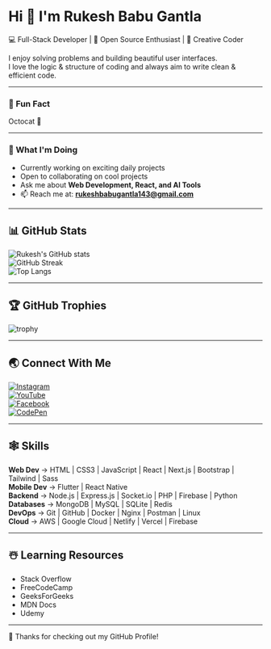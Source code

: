 # Hi 👋 I'm Rukesh Babu Gantla

💻 Full-Stack Developer | 🚀 Open Source Enthusiast | 🎨 Creative Coder

I enjoy solving problems and building beautiful user interfaces.  
I love the logic & structure of coding and always aim to write clean & efficient code.

---

### 🎯 Fun Fact
Octocat 🐙

---

### 🔭 What I'm Doing
- Currently working on exciting daily projects  
- Open to collaborating on cool projects  
- Ask me about **Web Development, React, and AI Tools**  
- 📫 Reach me at: **rukeshbabugantla143@gmail.com**  

---

## 📊 GitHub Stats
![Rukesh's GitHub stats](https://github-readme-stats.vercel.app/api?username=rukeshbabugantla143&show_icons=true&theme=radical)  
![GitHub Streak](https://streak-stats.demolab.com?user=rukeshbabugantla143&theme=radical&hide_border=true)  
![Top Langs](https://github-readme-stats.vercel.app/api/top-langs/?username=rukeshbabugantla143&layout=compact&theme=radical)

---

## 🏆 GitHub Trophies
![trophy](https://github-profile-trophy.vercel.app/?username=rukeshbabugantla143&theme=radical&no-frame=true&margin-w=15)

---

## 🌏 Connect With Me
[![Instagram](https://img.shields.io/badge/-Instagram-pink?logo=instagram&logoColor=white)](https://instagram.com/rukeshbabu143)  
[![YouTube](https://img.shields.io/badge/-YouTube-red?logo=youtube&logoColor=white)](https://youtube.com/rukeshbabugantla)  
[![Facebook](https://img.shields.io/badge/-Facebook-blue?logo=facebook&logoColor=white)](https://facebook.com/rukeshbabu)  
[![CodePen](https://img.shields.io/badge/-Codepen-black?logo=codepen&logoColor=white)](https://codepen.io)  

---

## 🕸️ Skills
**Web Dev** → HTML | CSS3 | JavaScript | React | Next.js | Bootstrap | Tailwind | Sass  
**Mobile Dev** → Flutter | React Native  
**Backend** → Node.js | Express.js | Socket.io | PHP | Firebase | Python  
**Databases** → MongoDB | MySQL | SQLite | Redis  
**DevOps** → Git | GitHub | Docker | Nginx | Postman | Linux  
**Cloud** → AWS | Google Cloud | Netlify | Vercel | Firebase  

---

## ☃️ Learning Resources
- Stack Overflow  
- FreeCodeCamp  
- GeeksForGeeks  
- MDN Docs  
- Udemy  

---

🙏 Thanks for checking out my GitHub Profile!
